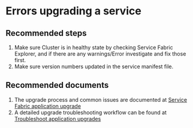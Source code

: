 <properties 
	pageTitle="Errors upgrading a service" 
	description="Errors upgrading a service" 
	service="microsoft.servicefabric"
	resource="clusters"
	authors="pkcsf"
	displayOrder="7"
	selfHelpType="resource"
	supportTopicIds=""
	resourceTags="servicefabric"
	productPesIds=""
	cloudEnvironments="public"	 
/>
 
# Errors upgrading a service

## **Recommended steps**
1. Make sure Cluster is in healthy state by checking Service Fabric Explorer, and if there are any warnings/Error investigate and fix those first.
2. Make sure version numbers updated in the service manifest file.

## **Recommended documents**
1. The upgrade process and common issues are documented at [Service Fabric application upgrade](https://azure.microsoft.com/documentation/articles/service-fabric-application-upgrade/)
2. A detailed upgrade troubleshooting workflow can be found at [Troubleshoot application upgrades](https://azure.microsoft.com/documentation/articles/service-fabric-application-upgrade-troubleshooting/)


